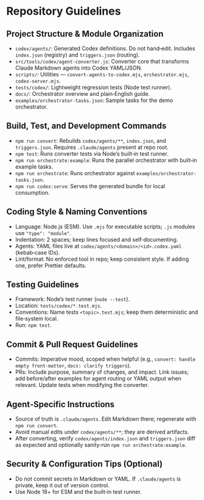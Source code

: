 # Repository Guidelines

## Project Structure & Module Organization
- `codex/agents/`: Generated Codex definitions. Do not hand‑edit. Includes `index.json` (registry) and `triggers.json` (routing).
- `src/tools/codex/agent-converter.js`: Converter core that transforms Claude Markdown agents into Codex YAML/JSON.
- `scripts/`: Utilities — `convert-agents-to-codex.mjs`, `orchestrator.mjs`, `codex-server.mjs`.
- `tests/codex/`: Lightweight regression tests (Node test runner).
- `docs/`: Orchestrator overview and plain‑English guide.
- `examples/orchestrator-tasks.json`: Sample tasks for the demo orchestrator.

## Build, Test, and Development Commands
- `npm run convert`: Rebuilds `codex/agents/**`, `index.json`, and `triggers.json`. Requires `.claude/agents` present at repo root.
- `npm test`: Runs converter tests via Node’s built‑in test runner.
- `npm run orchestrate:example`: Runs the parallel orchestrator with built‑in example tasks.
- `npm run orchestrate`: Runs orchestrator against `examples/orchestrator-tasks.json`.
- `npm run codex:serve`: Serves the generated bundle for local consumption.

## Coding Style & Naming Conventions
- Language: Node.js (ESM). Use `.mjs` for executable scripts; `.js` modules use `"type": "module"`.
- Indentation: 2 spaces; keep lines focused and self‑documenting.
- Agents: YAML files live at `codex/agents/<domain>/<id>.codex.yaml` (kebab‑case IDs).
- Lint/format: No enforced tool in repo; keep consistent style. If adding one, prefer Prettier defaults.

## Testing Guidelines
- Framework: Node’s test runner (`node --test`).
- Location: `tests/codex/*.test.mjs`.
- Conventions: Name tests `<topic>.test.mjs`; keep them deterministic and file‑system local.
- Run: `npm test`.

## Commit & Pull Request Guidelines
- Commits: Imperative mood, scoped when helpful (e.g., `convert: handle empty front‑matter`, `docs: clarify triggers`).
- PRs: Include purpose, summary of changes, and impact. Link issues; add before/after examples for agent routing or YAML output when relevant. Update tests when modifying the converter.

## Agent‑Specific Instructions
- Source of truth is `.claude/agents`. Edit Markdown there; regenerate with `npm run convert`.
- Avoid manual edits under `codex/agents/**`; they are derived artifacts.
- After converting, verify `codex/agents/index.json` and `triggers.json` diff as expected and optionally sanity‑run `npm run orchestrate:example`.

## Security & Configuration Tips (Optional)
- Do not commit secrets in Markdown or YAML. If `.claude/agents` is private, keep it out of version control.
- Use Node 18+ for ESM and the built‑in test runner.

